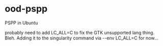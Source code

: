 # ood-pspp
PSPP in Ubuntu

probably need to add LC_ALL=C to fix the GTK unsupported lang thing.  Bleh.  Adding it to the singularity command via --env LC_ALL=C for now...
